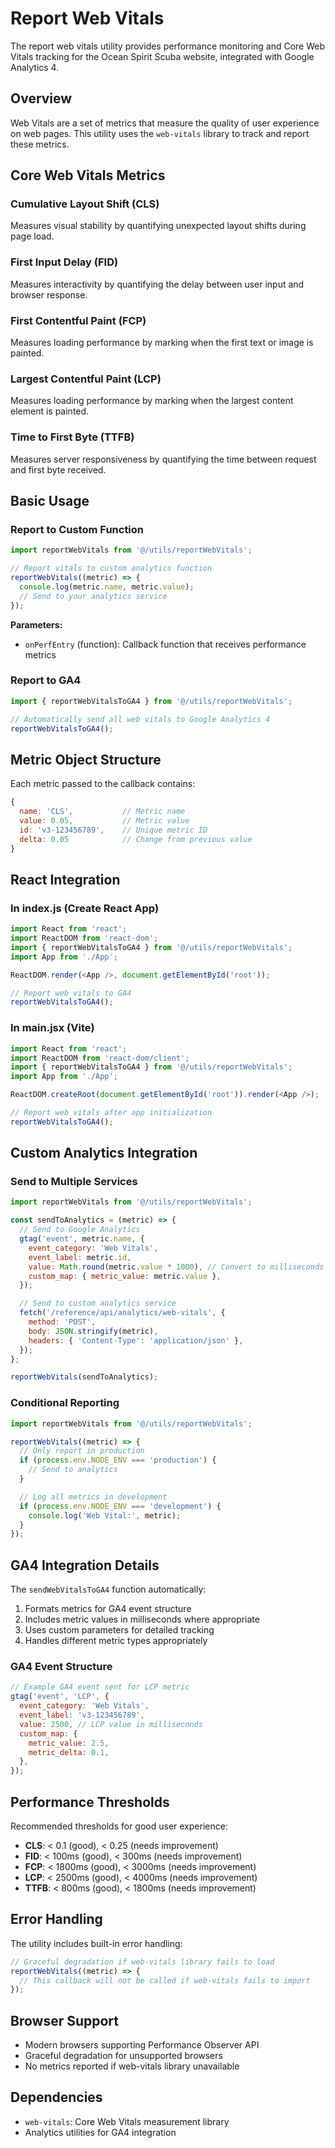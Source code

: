 # Report Web Vitals

The report web vitals utility provides performance monitoring and Core Web Vitals tracking for the Ocean Spirit Scuba website, integrated with Google Analytics 4.

## Overview

Web Vitals are a set of metrics that measure the quality of user experience on web pages. This utility uses the `web-vitals` library to track and report these metrics.

## Core Web Vitals Metrics

### Cumulative Layout Shift (CLS)

Measures visual stability by quantifying unexpected layout shifts during page load.

### First Input Delay (FID)

Measures interactivity by quantifying the delay between user input and browser response.

### First Contentful Paint (FCP)

Measures loading performance by marking when the first text or image is painted.

### Largest Contentful Paint (LCP)

Measures loading performance by marking when the largest content element is painted.

### Time to First Byte (TTFB)

Measures server responsiveness by quantifying the time between request and first byte received.

## Basic Usage

### Report to Custom Function

```javascript
import reportWebVitals from '@/utils/reportWebVitals';

// Report vitals to custom analytics function
reportWebVitals((metric) => {
  console.log(metric.name, metric.value);
  // Send to your analytics service
});
```

**Parameters:**

- `onPerfEntry` (function): Callback function that receives performance metrics

### Report to GA4

```javascript
import { reportWebVitalsToGA4 } from '@/utils/reportWebVitals';

// Automatically send all web vitals to Google Analytics 4
reportWebVitalsToGA4();
```

## Metric Object Structure

Each metric passed to the callback contains:

```javascript
{
  name: 'CLS',           // Metric name
  value: 0.05,           // Metric value
  id: 'v3-123456789',    // Unique metric ID
  delta: 0.05            // Change from previous value
}
```

## React Integration

### In index.js (Create React App)

```javascript
import React from 'react';
import ReactDOM from 'react-dom';
import { reportWebVitalsToGA4 } from '@/utils/reportWebVitals';
import App from './App';

ReactDOM.render(<App />, document.getElementById('root'));

// Report web vitals to GA4
reportWebVitalsToGA4();
```

### In main.jsx (Vite)

```javascript
import React from 'react';
import ReactDOM from 'react-dom/client';
import { reportWebVitalsToGA4 } from '@/utils/reportWebVitals';
import App from './App';

ReactDOM.createRoot(document.getElementById('root')).render(<App />);

// Report web vitals after app initialization
reportWebVitalsToGA4();
```

## Custom Analytics Integration

### Send to Multiple Services

```javascript
import reportWebVitals from '@/utils/reportWebVitals';

const sendToAnalytics = (metric) => {
  // Send to Google Analytics
  gtag('event', metric.name, {
    event_category: 'Web Vitals',
    event_label: metric.id,
    value: Math.round(metric.value * 1000), // Convert to milliseconds
    custom_map: { metric_value: metric.value },
  });

  // Send to custom analytics service
  fetch('/reference/api/analytics/web-vitals', {
    method: 'POST',
    body: JSON.stringify(metric),
    headers: { 'Content-Type': 'application/json' },
  });
};

reportWebVitals(sendToAnalytics);
```

### Conditional Reporting

```javascript
import reportWebVitals from '@/utils/reportWebVitals';

reportWebVitals((metric) => {
  // Only report in production
  if (process.env.NODE_ENV === 'production') {
    // Send to analytics
  }

  // Log all metrics in development
  if (process.env.NODE_ENV === 'development') {
    console.log('Web Vital:', metric);
  }
});
```

## GA4 Integration Details

The `sendWebVitalsToGA4` function automatically:

1. Formats metrics for GA4 event structure
2. Includes metric values in milliseconds where appropriate
3. Uses custom parameters for detailed tracking
4. Handles different metric types appropriately

### GA4 Event Structure

```javascript
// Example GA4 event sent for LCP metric
gtag('event', 'LCP', {
  event_category: 'Web Vitals',
  event_label: 'v3-123456789',
  value: 2500, // LCP value in milliseconds
  custom_map: {
    metric_value: 2.5,
    metric_delta: 0.1,
  },
});
```

## Performance Thresholds

Recommended thresholds for good user experience:

- **CLS**: < 0.1 (good), < 0.25 (needs improvement)
- **FID**: < 100ms (good), < 300ms (needs improvement)
- **FCP**: < 1800ms (good), < 3000ms (needs improvement)
- **LCP**: < 2500ms (good), < 4000ms (needs improvement)
- **TTFB**: < 800ms (good), < 1800ms (needs improvement)

## Error Handling

The utility includes built-in error handling:

```javascript
// Graceful degradation if web-vitals library fails to load
reportWebVitals((metric) => {
  // This callback will not be called if web-vitals fails to import
});
```

## Browser Support

- Modern browsers supporting Performance Observer API
- Graceful degradation for unsupported browsers
- No metrics reported if web-vitals library unavailable

## Dependencies

- `web-vitals`: Core Web Vitals measurement library
- Analytics utilities for GA4 integration
